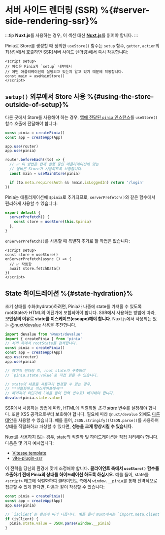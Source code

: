# 서버 사이드 렌더링 (SSR) %{#server-side-rendering-ssr}%

<MasteringPiniaLink
  href="https://masteringpinia.com/lessons/ssr-friendly-state"
  title="Learn about SSR best practices"
/>

:::tip
**Nuxt.js**를 사용하는 경우, 이 섹션 대신 [**Nuxt.js**](./nuxt.md)를 읽어야 합니다.
:::

Pinia로 Store를 생성할 때 정의한 `useStore()` 함수는 `setup` 함수, `getter`, `action`의 최상단에서 호출하면 SSR(서버 사이드 렌더링)에서 즉시 작동합니다:

```vue
<script setup>
// 이것은 Pinia가 `setup` 내부에서
// 어떤 애플리케이션이 실행되고 있는지 알고 있기 때문에 작동합니다.
const main = useMainStore()
</script>
```

## `setup()` 외부에서 Store 사용 %{#using-the-store-outside-of-setup}%

다른 곳에서 Store를 사용해야 하는 경우, [앱에 전달된 `pinia` 인스턴스](../getting-started.md#installation)를 `useStore()` 함수 호출에 전달해야 합니다:

```js
const pinia = createPinia()
const app = createApp(App)

app.use(router)
app.use(pinia)

router.beforeEach((to) => {
  // ✅ 이 방법은 현재 실행 중인 애플리케이션에 맞는
  // 올바른 Store가 사용되도록 보장합니다.
  const main = useMainStore(pinia)

  if (to.meta.requiresAuth && !main.isLoggedIn) return '/login'
})
```

Pinia는 애플리케이션에 `$pinia`로  추가되므로, `serverPrefetch()`와 같은 함수에서 편리하게 사용할 수 있습니다:

```js
export default {
  serverPrefetch() {
    const store = useStore(this.$pinia)
  },
}
```

`onServerPrefetch()`를 사용할 때 특별히 추가로 할 작업은 없습니다:

```vue
<script setup>
const store = useStore()
onServerPrefetch(async () => {
  // ✅ 작동함
  await store.fetchData()
})
</script>
```

## State 하이드레이션 %{#state-hydration}%

초기 상태를 수화(hydrate)하려면, Pinia가 나중에 state를 가져올 수 있도록 rootState가 HTML의 어딘가에 포함되어야 합니다. SSR에서 사용하는 방법에 따라, **보안상의 이유로 state를 이스케이프(escape)해야 합니다**. Nuxt.js에서 사용되는 있는 [@nuxt/devalue](https://github.com/nuxt-contrib/devalue) 사용을 추천합니다.

```js
import devalue from '@nuxt/devalue'
import { createPinia } from 'pinia'
// 서버 측에서 rootState를 검색합니다.
const pinia = createPinia()
const app = createApp(App)
app.use(router)
app.use(pinia)

// 페이지 렌더링 후, root state가 구축되며
// `pinia.state.value`로 직접 읽을 수 있습니다.

// state의 내용을 사용자가 변경할 수 있는 경우,
// **직렬화하고 이스케이프해서**
// 페이지의 어딘가에 (예를 들어 전역 변수로) 배치해야 합니다.
devalue(pinia.state.value)
```

SSR에서 사용하는 방법에 따라, HTML에 직렬화될 *초기 state* 변수를 설정해야 합니다. 또한 XSS 공격으로부터 보호해야 합니다. 필요에 따라 `@nuxt/devalue` 외에도 [다른 대안](https://github.com/nuxt-contrib/devalue#see-also)을 사용할 수 있습니다. 예를 들어, `JSON.stringify()`/`JSON.parse()`를 사용하여 상태를 직렬화하고 파싱할 수 있다면, **성능을 크게 향상시킬 수 있습니다**.

Nuxt를 사용하지 않는 경우, state의 직렬화 및 하이드레이션을 직접 처리해야 합니다. 다음은 몇 가지 예시입니다:

- [Vitesse template](https://github.com/antfu/vitesse/blob/main/src/modules/pinia.ts)
- [vite-plugin-ssr](https://vite-plugin-ssr.com/pinia)

이 전략을 당신의 환경에 맞게 조정해야 합니다. **클라이언트 측에서 `useStore()` 함수를 호출하기 전에 Pinia의 상태를 하이드레이션 하도록 하십시오**. 예를 들어, state를 `<script>` 태그에 직렬화하여 클라이언트 측에서 `window.__pinia`를 통해 전역적으로 접근할 수 있게 한다면, 다음과 같이 작성할 수 있습니다:

```ts
const pinia = createPinia()
const app = createApp(App)
app.use(pinia)

// `isClient`는 환경에 따라 다릅니다. 예를 들어 Nuxt에서는 `import.meta.client`입니다.
if (isClient) {
  pinia.state.value = JSON.parse(window.__pinia)
}
```
